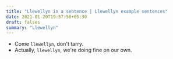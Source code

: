 ```yaml
---
title: "Llewellyn in a sentence | Llewellyn example sentences"
date: 2021-01-20T19:57:50+05:30
draft: falses
summary: "Llewellyn"
---
```

- Come `llewellyn`, don't tarry.
- Actually, `llewellyn`, we're doing fine on our own.
                 
